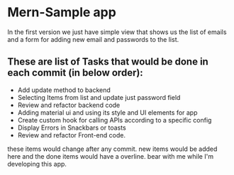 # Mern-Sample app

In the first version we just have simple view that shows us the list of emails and a form for adding new email and passwords to the list.



## These are list of Tasks that would be done in each commit (in below order):

- Add update method to backend
- Selecting Items from list and update just password field
- Review and refactor backend code
- Adding material ui and using its style and UI elements for app
- Create custom hook for calling APIs according to a specific config
- Display Errors in Snackbars or toasts
- Review and refactor Front-end code.

these items would change after any commit. new items would be added here and the done items would have a overline.
bear with me while I'm developing this app.
